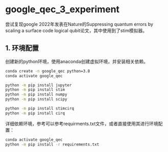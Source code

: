 # google_qec_3_experiment
尝试复现google 2022年发表在Nature的Suppressing quantum errors by scaling a surface code logical qubit论文，其中使用到了stim模拟器。

## 1. 环境配置

创建新的python环境，使用anaconda创建虚拟环境，并安装相关依赖。

```bash
conda create -n google_qec python=3.8
conda activate google_qec 

python -m pip install jupyter
python -m pip install stim
python -m pip install numpy
python -m pip install scipy

python -m pip install stimcirq
python -m pip install cirq
```
详细依赖环境，参考可以参考requirments.txt文件，或者直接使用其进行环境配置：

```bash
conda activate google_qec 
python -m pip install -r requirements.txt
```
